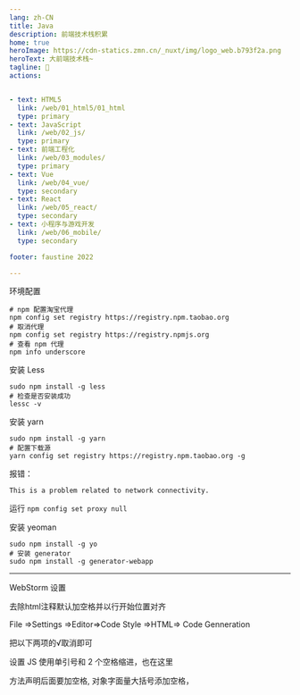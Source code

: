 ```yaml
---
lang: zh-CN
title: Java
description: 前端技术栈积累
home: true
heroImage: https://cdn-statics.zmn.cn/_nuxt/img/logo_web.b793f2a.png
heroText: 大前端技术栈~
tagline: 💎
actions:


- text: HTML5
  link: /web/01_html5/01_html
  type: primary
- text: JavaScript
  link: /web/02_js/
  type: primary
- text: 前端工程化
  link: /web/03_modules/
  type: primary
- text: Vue
  link: /web/04_vue/
  type: secondary
- text: React
  link: /web/05_react/
  type: secondary
- text: 小程序与游戏开发
  link: /web/06_mobile/
  type: secondary

footer: faustine 2022

---
```


环境配置

```shell
# npm 配置淘宝代理
npm config set registry https://registry.npm.taobao.org
# 取消代理
npm config set registry https://registry.npmjs.org
# 查看 npm 代理
npm info underscore
```

安装 Less

```shell
sudo npm install -g less
# 检查是否安装成功
lessc -v
```

安装 yarn

```shell
sudo npm install -g yarn
# 配置下载源
yarn config set registry https://registry.npm.taobao.org -g
```

报错：

```text
This is a problem related to network connectivity.
```

运行 `npm config set proxy null` 

安装 yeoman

```shell
sudo npm install -g yo
# 安装 generator
sudo npm install -g generator-webapp

```

---

WebStorm 设置

去除html注释默认加空格并以行开始位置对齐

File =>Settings =>Editor=>Code Style =>HTML=> Code Genneration

把以下两项的√取消即可

设置 JS 使用单引号和 2 个空格缩进，也在这里

方法声明后面要加空格, 对象字面量大括号添加空格，